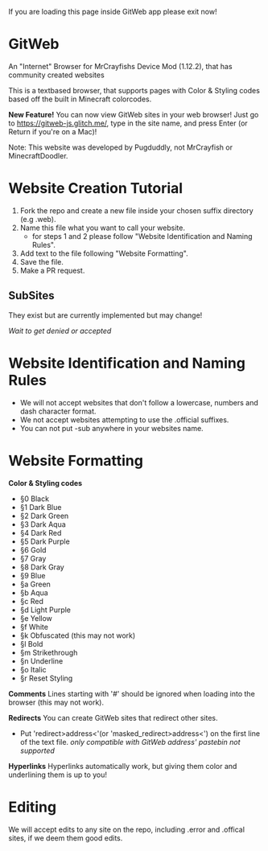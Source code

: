 If you are loading this page inside GitWeb app please exit now!

# GitWeb
An "Internet" Browser for MrCrayfishs Device Mod (1.12.2), that has community created websites

This is a textbased browser, that supports pages with Color & Styling codes based off the built in Minecraft colorcodes.

**New Feature!**
You can now view GitWeb sites in your web browser! Just go to https://gitweb-js.glitch.me/, type in the site name, and press Enter (or Return if you're on a Mac)!

Note: This website was developed by Pugduddly, not MrCrayfish or MinecraftDoodler.


# Website Creation Tutorial
1.  Fork the repo and create a new file inside your chosen suffix directory (e.g .web).
2.  Name this file what you want to call your website.
    - for steps 1 and 2 please follow "Website Identification and Naming Rules".
3.  Add text to the file following "Website Formatting".
4.  Save the file.
5.  Make a PR request.

## SubSites 
They exist but are currently implemented but may change!

*Wait to get denied or accepted*



# Website Identification and Naming Rules
- We will not accept websites that don't follow a lowercase, numbers and dash character format.
- We not accept websites attempting to use the .official suffixes.
- You can not put -sub anywhere in your websites name.



# Website Formatting
**Color & Styling codes**
 - §0	Black
 - §1	Dark Blue
 - §2	Dark Green	
 - §3	Dark Aqua	
 - §4	Dark Red	
 - §5	Dark Purple	
 - §6	Gold
 - §7	Gray
 - §8	Dark Gray
 - §9	Blue
 - §a	Green
 - §b	Aqua
 - §c	Red
 - §d	Light Purple
 - §e	Yellow
 - §f	White
 - §k	Obfuscated (this may not work)
 - §l	Bold
 - §m	Strikethrough
 - §n	Underline
 - §o	Italic
 - §r	Reset Styling


**Comments**
Lines starting with '#' should be ignored when loading into the browser (this may not work).

**Redirects**
You can create GitWeb sites that redirect other sites.

  - Put 'redirect>address<'(or 'masked_redirect>address<') on the first line of the text file.
  *only compatible with GitWeb address' pastebin not supported*

**Hyperlinks**
Hyperlinks automatically work, but giving them color and underlining them is up to you!

# Editing
We will accept edits to any site on the repo, including .error and .offical sites, if we deem them good edits.
